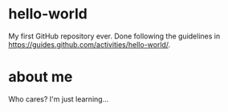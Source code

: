 # hello-world
My first GitHub repository ever. Done following the guidelines in https://guides.github.com/activities/hello-world/.

# about me
Who cares? I'm just learning...
